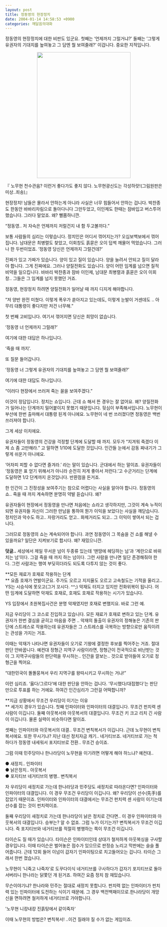```yaml
---
layout: post
title: 정동영의 현장정치
date: 2004-01-14 14:58:53 +0900
categories: 깨달음의대화
---
```

정동영의 현장정치에 대한 비판도 있군요. 첫째는 ‘언제까지 그럴거냐?’ 둘째는 ’그렇게 유권자의 기대치를 높여놓고 그 담엔 뭘 보여줄래?’ 이겁니다. 중요한 지적입니다. 

<p align="center">
  <img src="http://drkimz.com/technote/board/private/upimg/1074058450.jpg" width="300" height="403" border="0" />
</p>

<p align="left">
  『 노무현 천수관음? 이런거 좋다가도 좋지 않다. 노무현광신도는 각성하랏!(그림원판은 미상..죄송)』
</p>

현장정치! 남들은 몰라서 안하는게 아니라 사실은 너무 힘들어서 안하는 겁니다. 박찬종도 한동안 바바리차림으로 돌아다니다 그만두었고, 이인제도 한때는 잠바입고 버스투어 했습니다. 그러다 말았죠. 왜? 뻘쭘하니깐.

“정동영.. 저 자슥은 언제까지 저럴건지 내 함 두고볼끼다.”

보통 사람들의 심리는 이렇습니다. 정치인은 어디서 꺾어지는가? 오십보백보에서 꺾어집니다. 남대문은 최병렬도 찾았고, 이회창도 흙묻은 오이 덥썩 깨물어 먹었습니다. 그러나 한 두번이었죠. ‘정동영 당신은 언제까지 그럴건데?’

진짜가 있고 가짜가 있습니다. 양이 있고 질이 있습니다. 양을 늘려서 안되고 질이 달라야 합니다. 그게 진짜에요. 그러나 양질전화도 있습니다. 양이 어떤 임계를 넘으면 질적 비약을 일으킵니다. 바바리 박찬종과 잠바 이인제, 남대문 최병렬과 흙묻은 오이 이회창.. 그들은 그 임계를 넘지 못했던 거죠.

정동영, 현장정치 하려면 양질전화가 일어날 때 까지 디지게 해야합니다.

“저 양반 완전 미쳤다. 이렇게 폭우가 쏟아지고 있는데도, 이렇게 눈발이 거센데도 .. 아무리 대통령이 좋다지만 저건 너무해.”

첫 번째 고비입니다. 여기서 꺾어지면 당신은 희망이 없습니다. 

‘정동영 너 언제까지 그럴래?’ 

여기에 대한 대답은 하나입니다. 

‘죽을 때 까지’.

또 질문 들어갑니다. 

‘정동영 너 그렇게 유권자의 기대치를 높여놓고 그 담엔 뭘 보여줄래?’

여기에 대한 대답도 하나입니다.

“이러다 현장에서 쓰러져 죽는 꼴을 보여주겠다.”

이것이 정답입니다. 정치는 쇼입니다. 근데 쇼 해서 뜬 경우는 잘 없어요. 왜? 양질전화가 일어나는 단계까지 밀어붙이지 못했기 때문입니다. 뒷심이 부족해서입니다. 노무현이 부산에 한번 출마해서 대통령 된게 아니에요. 노무현이 네 번 쓰러졌다면 정동영은 백번 쓰러져야 합니다. 

그게 세상 이치에요. 

유권자들이 정동영의 건강을 걱정할 단계에 도달할 때 까지. 모두가 “지겨워 죽겠다 이제 쇼 좀 고만해라.” 고 말하면 1/10에 도달한 것입니다. 인간들 눈에서 감동 짜내기가 그렇게 쉬운거 아니에요. 

‘어차피 피할 수 없다면 즐겨라.’ 라는 말이 있습니다. 군대에서 하는 말이죠. 유권자들이 ‘정동영은 표 얻기 위해서가 아니라 순전히 저게 좋아서 저런다.’고 수군거리는 단계에 도달하면 1/2 단계까지 온것입니다. 반환점을 돈거죠.

한 인간이 그 진정성을 보여주기는 참으로 어렵다는 사실을 알아야 합니다. 정동영의 쇼.. 죽을 때 까지 계속하면 분명히 약발 듣습니다. 왜? 

유권자들이 현장에서 정동영을 만나면 처음에는 쇼라고 생각하지만, 그것이 계속 누적이 되면 유권자들 자신이 그러한 만남을 통하여 뭔가 이익을 보았다는 사실을 깨닫습니다. 정치인과 악수도 하고.. 자랑거리도 얻고.. 화제거리도 되고.. 그 이익이 쌓여서 되는 겁니다.

그러므로 정동영의 쇼는 계속되어야 합니다. 과연 정동영이 그 목숨을 건 쇼를 해낼 수 있을까요? 일단은 지켜보기로 합시다. 왜? 재밌으니깐.

**덧글..** 세상에서 제일 무서운 넘이 두종류 있는데 ‘맨땅에 헤딩하는 넘’과 ‘계란으로 바위치는 넘’이다. 그걸 죽을 때 까지 하는 넘이다. 그런 사람을 만나면 일단 존경해줘야 한다. 그런 사람과는 행여 부딪히더라도 되도록 다투지 않는 것이 좋다. 

**모든 재료가 호재로 작용하는 단계  
** 요즘 호재가 연발이군요. 주가도 오르고 지지율도 오르고 고속철도는 기적을 울리고.. YS는 시승식에 못오고(그거 꼬시다. ^^;) 악재도 터지고 있지만 전화위복이 됩니다. 어떤 임계에 도달하면 악재도 호재로, 호재도 호재로 작용하는 시기가 있습니다. 

YS 입장에서 초원복집사건은 분명 악재였지만 호재로 변했지요. 바로 그런 예.

지금 우리당이 그 코스로 진입하고 있습니다. 모든 재료가 호재로 변하고 있는 단계. 유권자가 한번 결심을 굳히고 마음을 주면 .. 악재의 돌출이 유권자의 정해놓은 기존의 판단에 스트레스로 작용하는데 유권자들은 그 스트레스를 극복하는 방향으로만 움직이려는 관성을 가지는 거죠.

이때는 악재가 나타나면 유권자들이 오기로 기왕에 결정한 후보를 찍어주는 거죠. 절대 판단 안바꿉니다. 예컨대 정형근 지역구 사람이라면, 정형근이 전국적으로 비난받는 것이 그 지역구사람들의 판단력을 무시하는.. 인간을 깔보는.. 것으로 받아들여 오기로 정형근을 찍어요.

“대한민국이 똘똘뭉쳐서 우리 지역구를 왕따시키고 무시하는 거냐!”

이런 심리죠. ‘옳다/그르다’에 대한 판단을 안하는 겁니다. ‘무시했다/대접했다’는 판단 만으로 투표를 하는 거에요. 하여간 인간심리가 그런걸 어떡합니까?

**지금 상황에서 무조건 우리당이 이기는 이유  
** 세가지 경우가 있습니다. 첫째 인파이터와 인파이터의 대결입니다. 무조건 펀치력 센 사람이 이깁니다. 둘째 아웃복서와 아웃복서의 대결입니다. 무조건 키 크고 리치 긴 사람이 이깁니다. 물론 실력이 비슷하다면 말이죠.

셋째는 인파이터와 아웃복서의 대결.. 무조건 변칙복서가 이깁니다. 근데 노무현이 변칙복서에요. 또한 무시기냐? 지난 대선 정치자금 캐기.. 네거티브죠. 네거티브로 가는 척 하다가 정동영 내세워서 포지티브로 전환.. 무조건 승이죠.

그럼 이때 민주당이나 한나라당이 노무현을 이기려면 어떻게 해야 하느냐? 예컨대..

● 새정치.. 인파이터  
● 낡은정치.. 아웃복서  
● 포지티브 네거티브의 병행.. 변칙복서

자 우리당이 새정치로 가는데 한나라당과 민주당도 새정치로 따라온다면? 인파이터와 인파이터의 대결입니다. 이 경우 무조건 우리당이 이깁니다. 왜? 우리당이 선수(先手)를 잡았기 때문이죠. 인파이터와 인파이터의 대결에서는 무조건 펀치력 센 사람이 이기는데 선수를 잡는 것이 펀치력이죠.

둘째 우리당이 새정치로 가는데 한나라당이 낡은 정치로 간다면.. 이 경우 인파이터와 아웃복서의 대결입니다. 승부는? 알 수 없죠. 그럼 누가 이기는가? 변칙복서가 무조건 이깁니다. 즉 포지티브와 네거티브를 적절히 병행하는 쪽이 무조건 이깁니다. 

타이슨도 질 때가 있습니다. 타이슨은 인파이터인데 상대가 철저하게 아웃복싱을 구사할 경우입니다. 이때 타이슨은 벌어놓은 점수가 있으므로 판정승 노리고 막판에는 슬슬 풀어줍니다. 근데 12회 들어 이넘이 갑자기 인파이팅으로 치고들어오는 겁니다. 타이슨 그래서 한번 졌습니다. 

노무현이 ‘니죽고 나죽자’로 도꾸다이식 네거티브를 구사하다가 갑자기 포지티브로 돌아서버리니 한나라는 닭쫓던 개 된거죠. 하여간 요즘 정치 참 재밌습니다. 

무슨이야기냐? 한나라와 민주는 절대로 새정치 못합니다. 펀치력 없는 인파이터가 펀치력 있는 인파이터에 도전하는 식이기 때문에. 그 경우 백전백패이므로.한나라당이 개망신을 면하려면 철저하게 네거티브로 가야합니다. 

'노무현 니캉내캉 진흙탕에서 같이죽자'

이때 노무현의 방법은? 변칙복서! ..이건 질래야 질 수가 없는 게임이죠.